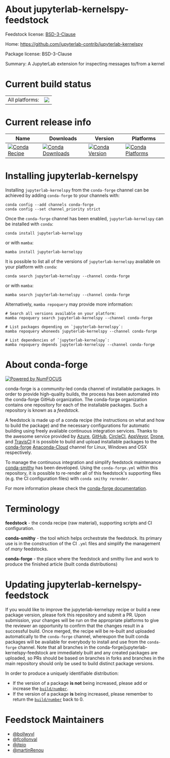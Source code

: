 About jupyterlab-kernelspy-feedstock
====================================

Feedstock license: [BSD-3-Clause](https://github.com/conda-forge/jupyterlab-kernelspy-feedstock/blob/main/LICENSE.txt)

Home: https://github.com/jupyterlab-contrib/jupyterlab-kernelspy

Package license: BSD-3-Clause

Summary: A JupyterLab extension for inspecting messages to/from a kernel

Current build status
====================


<table><tr><td>All platforms:</td>
    <td>
      <a href="https://dev.azure.com/conda-forge/feedstock-builds/_build/latest?definitionId=13302&branchName=main">
        <img src="https://dev.azure.com/conda-forge/feedstock-builds/_apis/build/status/jupyterlab-kernelspy-feedstock?branchName=main">
      </a>
    </td>
  </tr>
</table>

Current release info
====================

| Name | Downloads | Version | Platforms |
| --- | --- | --- | --- |
| [![Conda Recipe](https://img.shields.io/badge/recipe-jupyterlab--kernelspy-green.svg)](https://anaconda.org/conda-forge/jupyterlab-kernelspy) | [![Conda Downloads](https://img.shields.io/conda/dn/conda-forge/jupyterlab-kernelspy.svg)](https://anaconda.org/conda-forge/jupyterlab-kernelspy) | [![Conda Version](https://img.shields.io/conda/vn/conda-forge/jupyterlab-kernelspy.svg)](https://anaconda.org/conda-forge/jupyterlab-kernelspy) | [![Conda Platforms](https://img.shields.io/conda/pn/conda-forge/jupyterlab-kernelspy.svg)](https://anaconda.org/conda-forge/jupyterlab-kernelspy) |

Installing jupyterlab-kernelspy
===============================

Installing `jupyterlab-kernelspy` from the `conda-forge` channel can be achieved by adding `conda-forge` to your channels with:

```
conda config --add channels conda-forge
conda config --set channel_priority strict
```

Once the `conda-forge` channel has been enabled, `jupyterlab-kernelspy` can be installed with `conda`:

```
conda install jupyterlab-kernelspy
```

or with `mamba`:

```
mamba install jupyterlab-kernelspy
```

It is possible to list all of the versions of `jupyterlab-kernelspy` available on your platform with `conda`:

```
conda search jupyterlab-kernelspy --channel conda-forge
```

or with `mamba`:

```
mamba search jupyterlab-kernelspy --channel conda-forge
```

Alternatively, `mamba repoquery` may provide more information:

```
# Search all versions available on your platform:
mamba repoquery search jupyterlab-kernelspy --channel conda-forge

# List packages depending on `jupyterlab-kernelspy`:
mamba repoquery whoneeds jupyterlab-kernelspy --channel conda-forge

# List dependencies of `jupyterlab-kernelspy`:
mamba repoquery depends jupyterlab-kernelspy --channel conda-forge
```


About conda-forge
=================

[![Powered by
NumFOCUS](https://img.shields.io/badge/powered%20by-NumFOCUS-orange.svg?style=flat&colorA=E1523D&colorB=007D8A)](https://numfocus.org)

conda-forge is a community-led conda channel of installable packages.
In order to provide high-quality builds, the process has been automated into the
conda-forge GitHub organization. The conda-forge organization contains one repository
for each of the installable packages. Such a repository is known as a *feedstock*.

A feedstock is made up of a conda recipe (the instructions on what and how to build
the package) and the necessary configurations for automatic building using freely
available continuous integration services. Thanks to the awesome service provided by
[Azure](https://azure.microsoft.com/en-us/services/devops/), [GitHub](https://github.com/),
[CircleCI](https://circleci.com/), [AppVeyor](https://www.appveyor.com/),
[Drone](https://cloud.drone.io/welcome), and [TravisCI](https://travis-ci.com/)
it is possible to build and upload installable packages to the
[conda-forge](https://anaconda.org/conda-forge) [Anaconda-Cloud](https://anaconda.org/)
channel for Linux, Windows and OSX respectively.

To manage the continuous integration and simplify feedstock maintenance
[conda-smithy](https://github.com/conda-forge/conda-smithy) has been developed.
Using the ``conda-forge.yml`` within this repository, it is possible to re-render all of
this feedstock's supporting files (e.g. the CI configuration files) with ``conda smithy rerender``.

For more information please check the [conda-forge documentation](https://conda-forge.org/docs/).

Terminology
===========

**feedstock** - the conda recipe (raw material), supporting scripts and CI configuration.

**conda-smithy** - the tool which helps orchestrate the feedstock.
                   Its primary use is in the construction of the CI ``.yml`` files
                   and simplify the management of *many* feedstocks.

**conda-forge** - the place where the feedstock and smithy live and work to
                  produce the finished article (built conda distributions)


Updating jupyterlab-kernelspy-feedstock
=======================================

If you would like to improve the jupyterlab-kernelspy recipe or build a new
package version, please fork this repository and submit a PR. Upon submission,
your changes will be run on the appropriate platforms to give the reviewer an
opportunity to confirm that the changes result in a successful build. Once
merged, the recipe will be re-built and uploaded automatically to the
`conda-forge` channel, whereupon the built conda packages will be available for
everybody to install and use from the `conda-forge` channel.
Note that all branches in the conda-forge/jupyterlab-kernelspy-feedstock are
immediately built and any created packages are uploaded, so PRs should be based
on branches in forks and branches in the main repository should only be used to
build distinct package versions.

In order to produce a uniquely identifiable distribution:
 * If the version of a package **is not** being increased, please add or increase
   the [``build/number``](https://docs.conda.io/projects/conda-build/en/latest/resources/define-metadata.html#build-number-and-string).
 * If the version of a package **is** being increased, please remember to return
   the [``build/number``](https://docs.conda.io/projects/conda-build/en/latest/resources/define-metadata.html#build-number-and-string)
   back to 0.

Feedstock Maintainers
=====================

* [@bollwyvl](https://github.com/bollwyvl/)
* [@fcollonval](https://github.com/fcollonval/)
* [@jtpio](https://github.com/jtpio/)
* [@martinRenou](https://github.com/martinRenou/)

